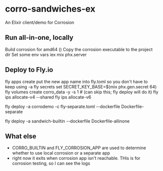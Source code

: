 # corro-sandwiches-ex

An Elixir client/demo for Corrosion


## Run all-in-one, locally
Build corrosion for amd64 ()
Copy the corrosion executable to the project dir
Set some env vars
iex mix phx.server

## Deploy to Fly.io
fly apps create
put the new app name into fly.toml so you don't have to keep using -a
fly secrets set SECRET_KEY_BASE=$(mix phx.gen.secret 64)
fly volumes create corro_data -y -s 1 # (can skip this; fly deploy will do it)
fly ips allocate-v4 --shared
fly ips allocate-v6
<!-- If using a separate app running on Fly.io for corrosion -->
fly deploy -a corrodemo -c fly-separate.toml --dockerfile Dockerfile-separate

<!-- To use corrosion built into the Machine -->
<!-- Make sure to copy an up-to-date Corrosion binary to the project dir -->
fly deploy -a sandwich-builtin --dockerfile Dockerfile-allinone


## What else 

* CORRO_BUILTIN and FLY_CORROSION_APP are used to determine whether to use local corrosion or a separate app
* right now it exits when corrosion app isn't reachable. THis is for corrosion testing, so I can see the logs